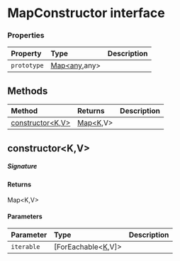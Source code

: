 # MapConstructor interface










### Properties

| Property	   | Type	| Description|
|:-------------|:-------|:-----------|
|`prototype`      | [Map<any](Map.md),any> |  |




## Methods

| Method	   |  Returns	| Description|
|:-------------|:-------|:-----------|
|[constructor<K,V>](#constructor<k,v>~vnf09)      | [Map<K](Map.md),V> |  |



## constructor<K,V>



##### Signature

#### Returns
Map<K,V>

#### Parameters


| Parameter	   | Type    | Description |
|:-------------|:---------------|:------------|
| `iterable`    | [ForEachable<[K](ForEachable.md),V]> |  |

